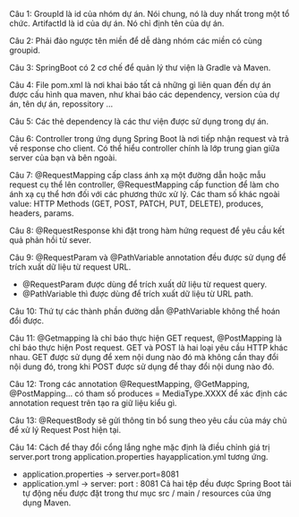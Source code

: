 Câu 1:
GroupId là id của nhóm dự án. Nói chung, nó là duy nhất trong một tổ chức.
ArtifactId là id của dự án. Nó chỉ định tên của dự án.

Câu 2:
Phải đảo ngược tên miền để dễ dàng nhóm các miền có cùng groupid.

Câu 3:
SpringBoot có 2 cơ chế để quản lý thư viện là Gradle và Maven.

Câu 4:
File pom.xml là nơi khai báo tất cả những gì liên quan đến dự án được cấu hình qua maven, như khai báo các dependency, version của dự án, tên dự án, repossitory …

Câu 5:
Các thẻ dependency là các thư viện được sử dụng trong dự án.

Câu 6:
Controller trong ứng dụng Spring Boot là nơi tiếp nhận request và trả về response cho client. Có thể hiểu controller chính là lớp trung gian giữa server của bạn và bên ngoài.

Câu 7:
@RequestMapping cấp class ánh xạ một đường dẫn hoặc mẫu request cụ thể lên controller, @RequestMapping cấp function để làm cho ánh xạ cụ thể hơn đối với các phương thức xử lý.
Các tham số khác ngoài value: HTTP Methods (GET, POST, PATCH, PUT, DELETE), produces, headers, params.

Câu 8:
@RequestResponse khi đặt trong hàm hứng request để yêu cầu kết quả phản hồi từ sever.

Câu 9:
@RequestParam và @PathVariable annotation đều được sử dụng để trích xuất dữ liệu từ request URL.
-	@RequestParam được dùng để trích xuất dữ liệu từ request query.
-	@PathVariable thì được dùng để trích xuất dữ liệu từ URL path.

Câu 10:
Thứ tự các thành phần đường dẫn @PathVariable không thể hoán đổi được.

Câu 11:
@Getmapping là chỉ báo thực hiện GET request, @PostMapping là chỉ báo thực hiện Post request.
GET và POST là hai loại yêu cầu HTTP khác nhau. GET được sử dụng để xem nội dung nào đó mà không cần thay đổi nội dung đó, trong khi POST được sử dụng để thay đổi nội dung nào đó.

Câu 12:
Trong các annotation @RequestMapping, @GetMapping, @PostMapping… có tham số produces = MediaType.XXXX để xác định các annotation request trên tạo ra giữ liệu kiểu gì.

Câu 13:
@RequestBody sẽ gửi thông tin bổ sung theo yêu cầu của máy chủ để xử lý Request Post hiện tại.

Câu 14: 
Cách để thay đổi cổng lắng nghe mặc định là điều chỉnh giá trị server.port trong application.properties hayapplication.yml tương ứng.
-	application.properties -> server.port=8081
-	application.yml -> server: port : 8081
Cả hai tệp đều được Spring Boot tải tự động nếu được đặt trong thư mục src / main / resources của ứng dụng Maven.
